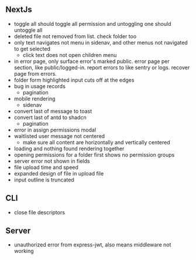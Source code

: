 ## NextJs

- toggle all should toggle all permission and untoggling one should untoggle all
- deleted file not removed from list. check folder too
- only text navigates not menu in sidenav, and other menus not navigated to get selected
  - click text does not open children menu
- in error page, only surface error's marked public. error page per section,
  like public/logged-in. report errors to like sentry or logs. recover page from errors.
- folder form highlighted input cuts off at the edges
- bug in usage records
  - pagination
- mobile rendering
  - sidenav
- convert last of message to toast
- convert last of antd to shadcn
  - pagination
- error in assign permissions modal
- waitlisted user message not centered
  - make sure all content are horizontally and vertically centered
- loading and nothing found rendering together
- opening permissions for a folder first shows no permission groups
- server error not shown in fields
- file upload time and speed
- expanded design of file in upload file
- input outline is truncated

## CLI

- close file descriptors

## Server

- unauthorized error from express-jwt, also means middleware not working
